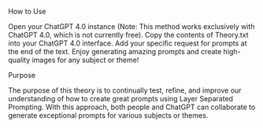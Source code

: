 How to Use

Open your ChatGPT 4.0 instance (Note: This method works exclusively with ChatGPT 4.0, which is not currently free).
Copy the contents of Theory.txt into your ChatGPT 4.0 interface.
Add your specific request for prompts at the end of the text.
Enjoy generating amazing prompts and create high-quality images for any subject or theme!

Purpose

The purpose of this theory is to continually test, refine, and improve our understanding of how to create great prompts using Layer Separated Prompting. With this approach, both people and ChatGPT can collaborate to generate exceptional prompts for various subjects or themes.

